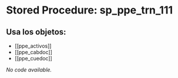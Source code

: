 # Stored Procedure: sp_ppe_trn_111

## Usa los objetos:
- [[ppe_activos]]
- [[ppe_cabdoc]]
- [[ppe_cuedoc]]

*No code available.*
